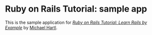 # Ruby on Rails Tutorial: sample app

This is the sample application for [*Ruby on Rails Tutorial: Learn Rails by Example*](http://railstutorial.org) by [Michael Hartl](http://michaelhartl.com/).